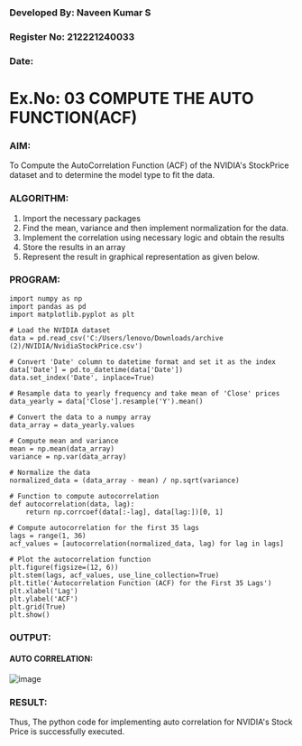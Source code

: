 ### Developed By: Naveen Kumar S
### Register No: 212221240033
### Date: 

# Ex.No: 03   COMPUTE THE AUTO FUNCTION(ACF)

### AIM:
To Compute the AutoCorrelation Function (ACF) of the NVIDIA's StockPrice dataset and 
to determine the model type to fit the data.

### ALGORITHM:
1. Import the necessary packages
2. Find the mean, variance and then implement normalization for the data.
3. Implement the correlation using necessary logic and obtain the results
4. Store the results in an array
5. Represent the result in graphical representation as given below.

### PROGRAM:
```
import numpy as np
import pandas as pd
import matplotlib.pyplot as plt

# Load the NVIDIA dataset
data = pd.read_csv('C:/Users/lenovo/Downloads/archive (2)/NVIDIA/NvidiaStockPrice.csv')

# Convert 'Date' column to datetime format and set it as the index
data['Date'] = pd.to_datetime(data['Date'])
data.set_index('Date', inplace=True)

# Resample data to yearly frequency and take mean of 'Close' prices
data_yearly = data['Close'].resample('Y').mean()

# Convert the data to a numpy array
data_array = data_yearly.values

# Compute mean and variance
mean = np.mean(data_array)
variance = np.var(data_array)

# Normalize the data
normalized_data = (data_array - mean) / np.sqrt(variance)

# Function to compute autocorrelation
def autocorrelation(data, lag):
    return np.corrcoef(data[:-lag], data[lag:])[0, 1]

# Compute autocorrelation for the first 35 lags
lags = range(1, 36)
acf_values = [autocorrelation(normalized_data, lag) for lag in lags]

# Plot the autocorrelation function
plt.figure(figsize=(12, 6))
plt.stem(lags, acf_values, use_line_collection=True)
plt.title('Autocorrelation Function (ACF) for the First 35 Lags')
plt.xlabel('Lag')
plt.ylabel('ACF')
plt.grid(True)
plt.show()
```

### OUTPUT:
#### AUTO CORRELATION:
![image](https://github.com/user-attachments/assets/44e58aa4-194f-45b5-a690-5211e9b5b7fb)

### RESULT: 
Thus, The python code for implementing auto correlation for NVIDIA's Stock Price is successfully executed.
